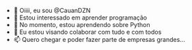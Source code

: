 - 👋 Oiiii, eu sou @CauanDZN
- 👀 Estou interessado em aprender programação
- 🌱 No momento, estou aprendendo sobre Python
- 💞️ Eu estou visando colaborar com tudo e com todos
- 📫 Quero chegar e poder fazer parte de empresas grandes... 
